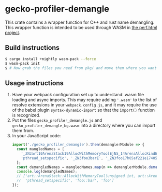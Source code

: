 gecko-profiler-demangle
=======================

This crate contains a wrapper function for C++ and rust name demangling. This
wrapper function is intended to be used through WASM in
[the perf.html project](https://perf-html.io/).

Build instructions
------------------

```bash
$ cargo install +nightly wasm-pack --force
$ wasm-pack init
$ # Now grab the files you need from pkg/ and move them where you want them.
```

Usage instructions
------------------

 1. Have your webpack configuration set up to understand .wasm file loading and
    async imports. This may require adding `'.wasm'` to the list of resolve
    extensions in your `webpack.config.js`, and it may require the use of the
    babel plugin `syntax-dynamic-import` so that the `import()` function is
    recognized.
 2. Put the files `gecko_profiler_demangle.js` and `gecko_profiler_demangle_bg.wasm`
    into a directory where you can import them from.
 3. In your JavaScript code:
    ```js
    import('./gecko_profiler_demangle').then(demanglerModule => {
      const mangledNames = [
        '_ZN3art10ArenaStack19AllocWithMemoryToolEjNS_14ArenaAllocKindE',
        'pthread_setspecific', '_ZN3foo3barE', '_ZN3foo17h05af221e174051e9E'
      ];
      const demangledNames = mangledNames.map(n => demanglerModule.demangle_any(n));
      console.log(demangledNames);
      // ['art::ArenaStack::AllocWithMemoryTool(unsigned int, art::ArenaAllocKind)',
      //  'pthread_setspecific', 'foo::bar', 'foo']
    });
    ```